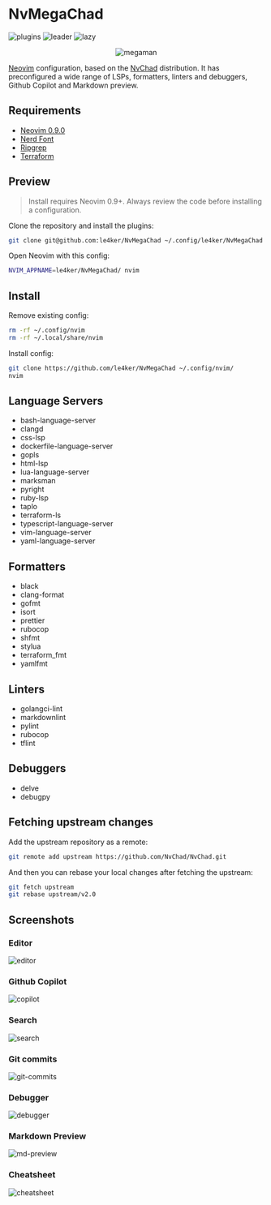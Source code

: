 # NvMegaChad

![plugins](https://dotfyle.com/le4ker/nvmegachad/badges/plugins)
![leader](https://dotfyle.com/le4ker/nvmegachad/badges/leaderkey)
![lazy](https://dotfyle.com/le4ker/nvmegachad/badges/plugin-manager)

<p align="center">
  <img src=".github/img/megaman.jpeg" alt="megaman" />
</p>

[Neovim](https://neovim.io/) configuration, based on the
[NvChad](https://nvchad.com/) distribution. It has preconfigured a wide range of
LSPs, formatters, linters and debuggers, Github Copilot and Markdown preview.

## Requirements

- [Neovim 0.9.0](https://github.com/neovim/neovim/releases/tag/v0.9.0)
- [Nerd Font](https://www.nerdfonts.com/)
- [Ripgrep](https://github.com/BurntSushi/ripgrep)
- [Terraform](https://www.terraform.io/)

## Preview

> Install requires Neovim 0.9+. Always review the code before installing a
> configuration.

Clone the repository and install the plugins:

```sh
git clone git@github.com:le4ker/NvMegaChad ~/.config/le4ker/NvMegaChad
```

Open Neovim with this config:

```sh
NVIM_APPNAME=le4ker/NvMegaChad/ nvim
```

## Install

Remove existing config:

```sh
rm -rf ~/.config/nvim
rm -rf ~/.local/share/nvim
```

Install config:

```sh
git clone https://github.com/le4ker/NvMegaChad ~/.config/nvim/
nvim
```

## Language Servers

- bash-language-server
- clangd
- css-lsp
- dockerfile-language-server
- gopls
- html-lsp
- lua-language-server
- marksman
- pyright
- ruby-lsp
- taplo
- terraform-ls
- typescript-language-server
- vim-language-server
- yaml-language-server

## Formatters

- black
- clang-format
- gofmt
- isort
- prettier
- rubocop
- shfmt
- stylua
- terraform_fmt
- yamlfmt

## Linters

- golangci-lint
- markdownlint
- pylint
- rubocop
- tflint

## Debuggers

- delve
- debugpy

## Fetching upstream changes

Add the upstream repository as a remote:

```sh
git remote add upstream https://github.com/NvChad/NvChad.git
```

And then you can rebase your local changes after fetching the upstream:

```sh
git fetch upstream
git rebase upstream/v2.0
```

## Screenshots

### Editor

![editor](.github/img/editor.png)

### Github Copilot

![copilot](.github/img/copilot.png)

### Search

![search](.github/img/search.png)

### Git commits

![git-commits](.github/img/git-commits.png)

### Debugger

![debugger](.github/img/debugger.png)

### Markdown Preview

![md-preview](.github/img/md-preview.png)

### Cheatsheet

![cheatsheet](.github/img/cheatsheet.png)
